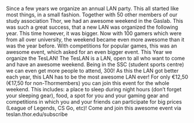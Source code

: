 Since a few years we organize an annual LAN party. This all started like most things, in a small fashion. Together with 50 other members of our study association Thor, we had an awesome weekend in the Gaslab. This was such a great success, that a new LAN was organized the following year. This time however, it was bigger. Now with 100 gamers which were from all over university, the weekend became even more awesome than it was the year before. With competitions for popular games, this was an awesome event, which asked for an even bigger event.
This Year we organize the TesLAN! The TesLAN is a LAN, open to all who want to come and have an awesome weekend. Being in the SSC (student sports centre) we can even get more people to attend, 300! As this the LAN got better each year, this LAN has to be the most awesome LAN ever!
For only €12,50 (€17,50 for non-Thormembers) you can join this event for the whole weekend. This includes: a place to sleep during night hours (don’t forget your sleeping gear), food, a spot for you and your gaming gear and competitions in which you and your friends can participate for big prices (League of Legends, CS Go, etc)!
Come and join this awesome event via teslan.thor.edu/subscribe 
